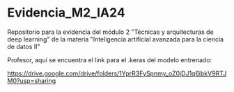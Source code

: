 # Evidencia_M2_IA24
Repositorio para la evidencia del módulo 2 "Técnicas y arquitecturas de deep learning" de la materia "Inteligencia artificial avanzada para la ciencia de datos II"

Profesor, aquí se encuentra el link para el .keras del modelo entrenado:

https://drive.google.com/drive/folders/1YprR3FySpnmy_oZ0jDJ1q6ibkV9RTJM0?usp=sharing

